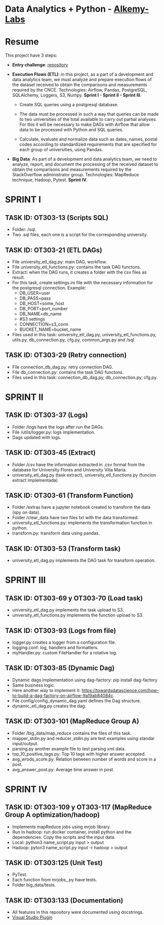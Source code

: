 # Data Analytics + Python - [Alkemy-Labs](https://www.alkemy.org/)

# Resume
This project have 3 steps:
* **Entry challenge**: [repository](https://github.com/lgramu97/data_challenge_alkemy)  

* **Execution Flows (ETL)**: in this project, as a part of a development and data analytics team, we must analyze and prepare execution flows of the dataset received to obtain the comparisons and measurements required by the CNCE. Technologies: Airflow, Pandas, PostgreSQL, SQLAlchemy, Loggers, S3, Numpy. **Sprint I - Sprint II - Sprint III**.
    * Create SQL queries using a postgresql database.  

    * The data must be processed in such a way that queries can be made to two universities of the total available to carry out partial analyses. For this it will be necessary to make DAGs with Airflow that allow data to be processed with Python and SQL queries.  

    * Calculate, evaluate and normalize data such as dates, names, postal codes according to standardized requirements that are specified for each group of universities, using Pandas.
      
 * **Big Data**: As part of a development and data analytics team, we need to analyze, report, and document the processing of the received dataset to obtain the comparisons and measurements required by the StackOverflow administrator group. Technologies: MapReduce technique, Hadoop, Pytest. **Sprint IV**.
 
#
# SPRINT I
##  TASK ID: OT303-13 (Scripts SQL)
* Folder: /sql. 
* Two .sql files, each one is a script for the corresponding university.

## TASK ID: OT303-21 (ETL DAGs)
* File university_etl_dag.py: main DAG, workflow.
* File university_etl_functions.py: contains the task DAG functons.
* Extract: when the DAG runs, it creates a folder with the csv files as result.
* For this task, create settings.ini file with the necessary information for the postgresql connection. Example:
  * DB_USER=user
  * DB_PASS=pass
  * DB_HOST=some_host
  * DB_PORT=port_number
  * DB_NAME=db_name
  * #S3 settings
  * CONNECTION=s3_conn
  * BUCKET_NAME=bucket_name
* Files used in this task: university_etl_dag.py, university_etl_functions.py, utils.py, db_connection.py, cfg.py, common_args.py and /sql.

## TASK ID: OT303-29 (Retry connection)
* File connection_db_dag.py: retry connection DAG.
* File db_connection.py: contains the task DAG functons.
* Files used in this task: connection_db_dag.py, db_connection.py, cfg.py.

#
# SPRINT II

## TASK ID: OT303-37 (Logs)
* Folder /logs have the logs after run the DAGs.
* File /utils/logger.py: logs implementation.
* Dags updated with logs.

## TASK ID: OT303-45 (Extract)
* Folder /csv have the information extracted in .csv format from the database for University Flores and University Villa Maria.
* university_etl_dag.py (task extract), university_etl_functions.py (funcion extract implementada)

## TASK ID: OT303-61 (Transform Function)
* Folder /extras have a jupyter notebook created to transform the data (spy on data).
* Folder /clear_data have two files txt with the data transformed.
* university_etl_functions.py: implements the transformation function in python.
* transform.py: transform data using pandas.

## TASK ID: OT303-53 (Transform task)
* university_etl_dag.py implements the DAG task for transform operation.

#
# SPRINT III
## TASK ID: OT303-69 y OT303-70 (Load task)
* university_etl_dag.py implements the task upload to S3.
* university_etl_functions.py implements the function upload to S3.

## TASK ID: OT303-93 (Logs from file)
* logger.py creates a logger from a configuration file.
* logging.conf: log, handlers and formatters.
* myHandler.py: custom FileHandler for a rotative log.

## TASK ID: OT303-85 (Dynamic Dag)
* Dynamic dags implementation using dag-factory: pip install dag-factory
* Same business logic. 
* Here another way to implement it: https://towardsdatascience.com/how-to-build-a-dag-factory-on-airflow-9a19ab84084c.
* File config/config_dynamic_dag.yaml defines the Dag structure.
* dynamic_etl_dag.py creates the dag.

## TASK ID: OT303-101 (MapReduce Group A)
* Folder /big_data/map_reduce contains the files of this task.
* mapper_stdin.py and reducer_stdin.py are test examples using standar input/output.
* parsing.py another example file to test parsing xml data.
* top_10_positive_tags.py: Top 10 tags with higher answer accepted.
* avg_wrods_score.py: Relation between number of words and score in a post.
* avg_answer_post.py: Average time answer in post.

#
# SPRINT IV
## TASK ID: OT303-109 y OT303-117 (MapReduce Group A optimization/hadoop)
* Implements mapReduce jobs using mrjob library.
* Run in hadoop: run docker container, install python and the dependencies. Copy the scripts and the input data.
* Local: python3 name_script.py input > output
* Hadoop: pyton3 name_script.py input -r hadoop > output

## TASK ID: OT303:125 (Unit Test)
* PyTest.
* Each function from mrjobs_.py have tests.
* Folder big_data/tests.

## TASK ID: OT303:133 (Documentation)
* All features in this repository were documented using docstrings.
* [Visual Studio Plugin](https://marketplace.visualstudio.com/items?itemName=njpwerner.autodocstring)
